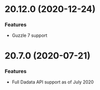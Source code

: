 # 20.12.0 (2020-12-24)

### Features

-   Guzzle 7 support

# 20.7.0 (2020-07-21)

### Features

- Full Dadata API support as of July 2020


